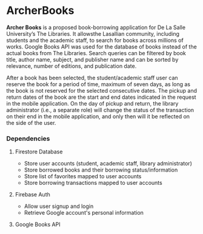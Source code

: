 # ArcherBooks

**Archer Books** is a proposed book-borrowing application for De La Salle University’s The Libraries. It allowsthe Lasallian community, including students and the academic staff, to search for books across millions of works. Google Books API was used for the database of books instead of the actual books from The Libraries. Search queries can be filtered by book title, author name, subject, and publisher name and can be sorted by relevance, number of editions, and publication date.

After a book has been selected, the student/academic staff user can reserve the book for a period of time, maximum of seven days, as long as the book is not reserved for the selected consecutive dates. The pickup and return dates of the book are the start and end dates indicated in the request in the mobile application. On the day of pickup and return, the library administrator (i.e., a separate role) will change the status of the transaction on their end in the mobile application, and only then will it be reflected on the side of the user.

### Dependencies
1. Firestore Database
    - Store user accounts (student, academic staff, library administrator)
    - Store borrowed books and their borrowing status/information
    - Store list of favorites mapped to user accounts
    - Store borrowing transactions mapped to user accounts

2. Firebase Auth
    - Allow user signup and login
    - Retrieve Google account's personal information
  
3. Google Books API
